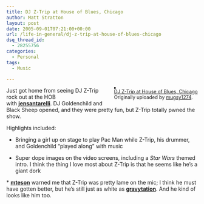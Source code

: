 ```yaml
---
title: DJ Z-Trip at House of Blues, Chicago
author: Matt Stratton
layout: post
date: 2005-09-01T07:21:00+00:00
url: /life-in-general/dj-z-trip-at-house-of-blues-chicago
dsq_thread_id:
  - 28255756
categories:
  - Personal
tags:
  - Music

---
```

<div style="float:right;margin-left:10px;margin-bottom:10px;">
  <a title="photo sharing" href="https://www.flickr.com/photos/mugsy/39132595/"><img style="border:solid 2px #000000;" src="https://static.flickr.com/29/39132595_15b63fe89b_m.jpg" alt="" /></a><br /> <span style="font-size:.9em;margin-top:0;"> <a href="https://www.flickr.com/photos/mugsy/39132595/">DJ Z-Trip at House of Blues, Chicago</a><br /> Originally uploaded by <a href="https://www.flickr.com/people/mugsy/">mugsy1274</a>. </span>
</div>

Just got home from seeing DJ Z-Trip rock out at the HOB with <span class="ljuser"><a href="https://jensantarelli.livejournal.com/"><strong>jensantarelli</strong></a></span>. DJ Goldenchild and Black Sheep opened, and they were pretty fun, but Z-Trip totally pwned the show.

Highlights included:

* Bringing a girl up on stage to play Pac Man while Z-Trip, his drummer, and Goldenchild &#8220;played along&#8221; with music

* Super dope images on the video screens, including a _Star Wars_ themed intro. I think the thing I love most about Z-Trip is that he seems like he&#8217;s a giant dork

* <span class="ljuser"><a href="https://mteson.livejournal.com/"><strong>mteson</strong></a></span> warned me that Z-Trip was pretty lame on the mic; I think he must have gotten better, but he&#8217;s still just as white as <span class="ljuser"><a href="https://gravytation.livejournal.com/"><strong>gravytation</strong></a></span>. And he kind of looks like him too.